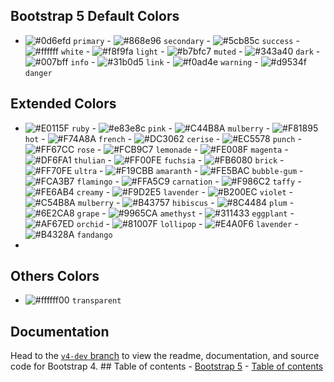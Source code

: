 <!-- <p align="center">
  <a href="https://getbootstrap.com/">
    <img
      src="./assets/logo/bootstrap+color.png"
      alt="Bootstrap logo"
      width="auto"
      height="165"
    />
  </a>
</p>

<h3 align="center">Bootstrap + Color 🌈</h3>

<p align="center">
  Bootstrap is a free and open-source CSS framework directed at responsive, mobile-first front-end web development developed by TWITTER.
  <br />
  <a href="https://getbootstrap.com/docs/5.2/"
    ><strong>Explore Bootstrap docs »</strong></a
  >
  <br />
  <br />
  Color is a free and open-source CSS which is extends Bootstrap colors.
</p>

## Table of contents

- [Table of contents](#table-of-contents)
- [Quick-Start](#quick-start)
- [What's included](#whats-included)
- [Based Colors](#based-colors)
- [Light Colors](#light-colors)
- [Dark Colors](#dark-colors)
- [Bootstrap 5 Default Colors](#bootstrap-5-default-colors)
- [Extended Colors](#extended-colors)
- [Others Colors](#others-colors)
- [Documentation](#documentation)

## Quick-Start

- Manually
  Download the `bootstrap.color.min.css` file here. It includes all dependencies. You must have include bootstrap at first.
- CDN
  - Step 1: Link Bootstrap CDN in your head tag
  ```html
  <link
    href="https://cdn.jsdelivr.net/npm/bootstrap@5.0.2/dist/css/bootstrap.min.css"
    rel="stylesheet"
  />
  ```
  - Step 2: Link this CDN (bootstrap.color.min.css)
  ```html
  <link
    href="https://cdn.jsdelivr.net/gh/rayhanalshorif133/bootstrap-color/dist/css@1.0.0/bootstrap.color.min.css"
    rel="stylesheet"
  />
  ```
  - Include Bootstrap’s CSS and JS. Place the <link> tag in the <head> for our CSS, and the <script> tag for our JavaScript bundle (including Popper for positioning dropdowns, poppers, and tooltips) before the closing </body>.
  ```html
  <!DOCTYPE html>
  <html lang="en">
    <head>
      <meta charset="utf-8" />
      <meta name="viewport" content="width=device-width, initial-scale=1" />
      <title>Bootstrap demo</title>
      <link
        href="https://cdn.jsdelivr.net/npm/bootstrap@5.2.0/dist/css/bootstrap.min.css"
        rel="stylesheet"
      />
      <link
        href="https://cdn.jsdelivr.net/gh/rayhan133/bootstrap-color/dist/css@1.0.0/bootstrap.color.min.css"
        rel="stylesheet"
      />
    </head>
    <body>
      <h1>Hello, world!</h1>
      <script src="https://cdn.jsdelivr.net/npm/bootstrap@5.2.0/dist/js/bootstrap.bundle.min.js"></script>
      <script src="https://cdn.jsdelivr.net/npm/@popperjs/core@2.11.5/dist/umd/popper.min.js"></script>
      <script src="https://cdn.jsdelivr.net/npm/bootstrap@5.2.0/dist/js/bootstrap.min.js"></script>
    </body>
  </html>
  ```

## What's included

We are providing many other classes as color property.

## Based Colors

- text-"color-name" :star: Which is provided `Text Color` Example: `text-primary`

  - <img src="./assets/class/normal/text.png" alt="Bootstrap logo" width="250" height="75"/>

```html
<span class="text-primary"> text-primary </span>
```

- bg-"color-name" :star: Which is provided `Background Color` Example: bg-primary

  - <img src="./assets/class/normal/bg.png" alt="Bootstrap logo" width="250" height="75"/>

```html
<span class="bg-primary"> bg-primary </span>
```

- bd-"color-name" :star: Which is provided `Border Color` Example: bd-primary

  - <img src="./assets/class/normal/bd.png" alt="Bootstrap logo" width="250" height="75"/>

```html
<span class="bd-primary"> bd-primary </span>
```

- btn-"color-name" :star: Which is provided `Button Color` Example: btn-primary

  - <img src="./assets/class/normal/btn.png" alt="Border Logo" width="250" height="75"/>

```html
<span class="btn-primary"> btn-primary </span>
```

- btn-outline-"color-name" :star: Which is provided `Button Outline Color with Hover Effect` Example: btn-outline-primary

  - <img src="./assets/class/normal/btn-outline.png" alt="Button outline" width="250" height="75"/> <img src="./assets/class/normal/btn-outline-hover.png" alt="Button outline hover" width="250" height="75"/>

```html
<span class="btn-outline-primary"> btn-outline-primary </span>
```

## Light Colors

- text-"color-light-name" :star: Which is provided `Text's Light Color` Example: `text-light-primary`

  - <img src="./assets/class/light/text-light.png" alt="Bootstrap logo" width="250" height="75"/>

```html
<span class="text-light-primary"> text-light-primary </span>
```

- bg-"color-light-name" :star: Which is provided `Text's Light Background Color` Example: bg-light-primary

  - <img src="./assets/class/light/bg-light.png" alt="Bootstrap light" width="250" height="75"/>

```html
<span class="bg-light-primary"> bg-light-primary </span>
```

- bd-"color-name" :star: Which is provided `Border Color` Example: bd-primary

  - <img src="./assets/class/light/bd-light.png" alt="Bootstrap light" width="250" height="75"/>

```html
<span class="bd-light-primary"> bd-light-primary </span>
```

- btn-light-"color-name" :star: Which is provided `Button Color` Example: btn-light-primary

  - <img src="./assets/class/light/btn-light.png" alt="Button light" width="250" height="75"/>

```html
<span class="btn-light-primary"> btn-light-primary </span>
```

- btn-outline-light-"color-name" :star: Which is provided `Button Outline light Color with Hover Effect` Example: btn-outline-light-primary

  - <img src="./assets/class/light/btn-outline-light.png" alt="Button outline" width="250" height="75"/> <img src="./assets/class/light/btn-outline-light-hover.png" alt="Button outline hover" width="250" height="75"/>

```html
<span class="btn-outline-light-primary"> btn-outline-light-primary </span>
```

## Dark Colors

- text-dark"color-name" :star: Which is provided `Text's Dark Color` Example: `text-dark-primary`

  - <img src="./assets/class/dark/text-dark.png" alt="Bootstrap dark primary" width="250" height="75"/>

```html
<span class="text-dark-primary"> text-dark-primary </span>
```

- bg-dark-"color-name" :star: Which is provided `Background Dark Color` Example: bg-dark-primary

  - <img src="./assets/class/dark/bg-dark.png" alt="Bootstrap logo" width="250" height="75"/>

```html
<span class="bg-dark-primary"> bg-dark-primary </span>
```

- bd-dark-"color-name" :star: Which is provided `Border Dark Color` Example: bd-dark-primary

  - <img src="./assets/class/dark/bd-dark.png" alt="Bootstrap bd dark" width="250" height="75"/>

```html
<span class="bd-dark-primary"> bd-dark-primary </span>
```

- btn-dark-"color-name" :star: Which is provided `Button Dark Color` Example: btn-dark-primary

  - <img src="./assets/class/dark/btn-dark.png" alt="Border dark Btn" width="250" height="75"/>

```html
<span class="btn-dark-primary"> btn-dark-primary </span>
```

- btn-outline-dark-"color-name" :star: Which is provided `Button Outline Dark Color with Hover Effect` Example: btn-outline-dark-primary

  - <img src="./assets/class/dark/btn-outline-dark.png" alt="Button outline dark" width="250" height="75"/> <img src="./assets/class/dark/btn-outline-dark-hover.png" alt="Button outline hover" width="250" height="75"/>

```html
<span class="btn-outline-dark-primary"> btn-outline-dark-primary </span>
``` -->

## Bootstrap 5 Default Colors

- ![#0d6efd](https://via.placeholder.com/15/0d6efd/0d6efd.png) `primary` - ![#868e96](https://via.placeholder.com/15/868e96/868e96.png) `secondary` - ![#5cb85c](https://via.placeholder.com/15/5cb85c/5cb85c.png) `success` - ![#ffffff](https://via.placeholder.com/15/ffffff/ffffff.png) `white` - ![#f8f9fa](https://via.placeholder.com/15/f8f9fa/f8f9fa.png) `light` - ![#b7bfc7](https://via.placeholder.com/15/b7bfc7/b7bfc7.png) `muted` - ![#343a40](https://via.placeholder.com/15/343a40/343a40.png) `dark` - ![#007bff](https://via.placeholder.com/15/007bff/007bff.png) `info` - ![#31b0d5](https://via.placeholder.com/15/31b0d5/31b0d5.png) `link` - ![#f0ad4e](https://via.placeholder.com/15/f0ad4e/f0ad4e.png) `warning` - ![#d9534f](https://via.placeholder.com/15/d9534f/d9534f.png) `danger`

## Extended Colors

- ![#E0115F](https://via.placeholder.com/15/E0115F/E0115F.png) `ruby` - ![#e83e8c](https://via.placeholder.com/15/e83e8c/e83e8c.png) `pink` - ![#C44B8A](https://via.placeholder.com/15/C44B8A/C44B8A.png) `mulberry` - ![#F81895](https://via.placeholder.com/15/F81895/F81895.png) `hot` - ![#F74A8A](https://via.placeholder.com/15/F74A8A/F74A8A.png) `french` - ![#DC3062](https://via.placeholder.com/15/DC3062/DC3062.png) `cerise` - ![#EC5578](https://via.placeholder.com/15/EC5578/EC5578.png) `punch` - ![#FF67CC](https://via.placeholder.com/15/FF67CC/FF67CC.png) `rose` - ![#FCB9C7](https://via.placeholder.com/15/FCB9C7/FCB9C7.png) `lemonade` - ![#FE008F](https://via.placeholder.com/15/FE008F/FE008F.png) `magenta` - ![#DF6FA1](https://via.placeholder.com/15/DF6FA1/DF6FA1.png) `thulian` - ![#FF00FE](https://via.placeholder.com/15/FF00FE/FF00FE.png) `fuchsia` - ![#FB6080](https://via.placeholder.com/15/FB6080/FB6080.png) `brick` - ![#FF70FE](https://via.placeholder.com/15/FF70FE/FF70FE.png) `ultra` - ![#F19CBB](https://via.placeholder.com/15/F19CBB/F19CBB.png) `amaranth` - ![#FE5BAC](https://via.placeholder.com/15/FE5BAC/FE5BAC.png) `bubble-gum` - ![#FCA3B7](https://via.placeholder.com/15/FCA3B7/FCA3B7.png) `flamingo` - ![#FFA5C9](https://via.placeholder.com/15/FFA5C9/FFA5C9.png) `carnation` - ![#F986C2](https://via.placeholder.com/15/F986C2/F986C2.png) `taffy` - ![#FE6AB4](https://via.placeholder.com/15/FE6AB4/FE6AB4.png) `creamy` - ![#F9D2E5](https://via.placeholder.com/15/F9D2E5/F9D2E5.png) `lavender` - ![#B200EC](https://via.placeholder.com/15/B200EC/B200EC.png) `violet` - ![#C54B8A](https://via.placeholder.com/15/C54B8A/C54B8A.png) `mulberry` - ![#B43757](https://via.placeholder.com/15/B43757/B43757.png) `hibiscus` - ![#8C4484](https://via.placeholder.com/15/8C4484/8C4484.png) `plum` - ![#6E2CA8](https://via.placeholder.com/15/6E2CA8/6E2CA8.png) `grape` - ![#9965CA](https://via.placeholder.com/15/9965CA/9965CA.png) `amethyst` - ![#311433](https://via.placeholder.com/15/311433/311433.png) `eggplant` - ![#AF67ED](https://via.placeholder.com/15/AF67ED/AF67ED.png) `orchid` - ![#81007F](https://via.placeholder.com/15/81007F/81007F.png) `lollipop` - ![#E4A0F6](https://via.placeholder.com/15/E4A0F6/E4A0F6.png) `lavender` - ![#B4328A](https://via.placeholder.com/15/B4328A/B4328A.png) `fandango` 
- 

## Others Colors

- ![#ffffff00](https://via.placeholder.com/15/ffffff00/ffffff00.png) `transparent` 

## Documentation

Head to the [`v4-dev` branch](https://github.com/twbs/bootstrap/tree/v4-dev) to
view the readme, documentation, and source code for Bootstrap 4. ## Table of
contents - [Bootstrap 5](#bootstrap-5) - [Table of contents](#table-of-contents)
